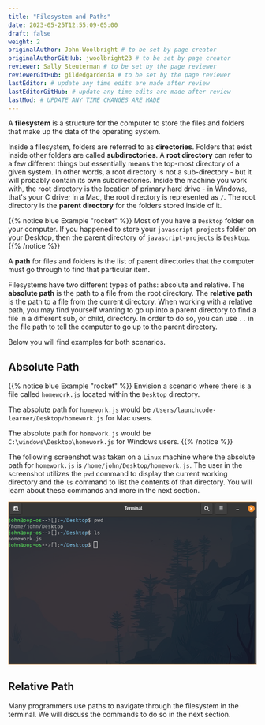 ```yaml
---
title: "Filesystem and Paths"
date: 2023-05-25T12:55:09-05:00
draft: false
weight: 2
originalAuthor: John Woolbright # to be set by page creator
originalAuthorGitHub: jwoolbright23 # to be set by page creator
reviewer: Sally Steuterman # to be set by the page reviewer
reviewerGitHub: gildedgardenia # to be set by the page reviewer
lastEditor: # update any time edits are made after review
lastEditorGitHub: # update any time edits are made after review
lastMod: # UPDATE ANY TIME CHANGES ARE MADE
---
```


A **filesystem** is a structure for the computer to store the files and folders
that make up the data of the operating system.

Inside a filesystem, folders are referred to as **directories**. Folders that exist inside other folders are 
called **subdirectories**. A **root directory** can refer to a few different things but essentially means the 
top-most directory of a given system. In other words, a root directory is not a sub-directory - but it will probably 
contain its own subdirectories. Inside the machine you work with, the root directory is the 
location of primary hard drive - in Windows, that's your C drive; in a Mac, the root directory is represented as `/`.
The root directory is the **parent directory** for the folders stored inside of it.

{{% notice blue Example "rocket" %}}
Most of you have a `Desktop` folder on your computer. If you happened to store your `javascript-projects` folder on your Desktop, then the parent directory of `javascript-projects` is `Desktop`.
{{% /notice %}}

A **path** for files and folders is the list of parent directories that the computer must go through to find that particular item.

Filesystems have two different types of paths: absolute and relative. The **absolute path** is the path to a file from the root directory.
The **relative path** is the path to a file from the current directory. When working with a relative path, you may find yourself wanting to go up into a parent directory to find a file in a different sub, or child, directory. In order to do so, you can use `..` in the file path to tell the computer to go up to the parent directory.

Below you will find examples for both scenarios.

## Absolute Path

{{% notice blue Example "rocket" %}}
Envision a scenario where there is a file called `homework.js` located within the `Desktop` directory.

The absolute path for `homework.js` would be `/Users/launchcode-learner/Desktop/homework.js` for Mac users.

The absolute path for `homework.js` would be `C:\windows\Desktop\homework.js` for Windows users.
{{% /notice %}}

The following screenshot was taken on a `Linux` machine where the absolute path for `homework.js` is `/home/john/Desktop/homework.js`. The user in the screenshot utilizes the `pwd` command to display the current working directory and the `ls` command to list the contents of that directory. You will learn about these commands and more in the next section.

![Example image of desktop directory on linux machine using the pwd and ls command to demonstrate the absolute path for homework.js](pictures/absolute-path.png?classes=border)

## Relative Path

Many programmers use paths to navigate through the filesystem in the terminal.
We will discuss the commands to do so in the next section.